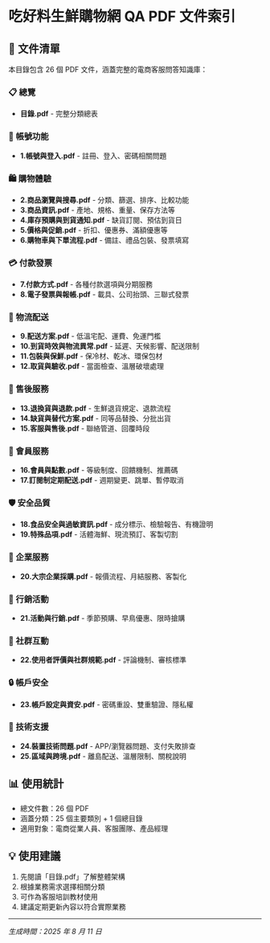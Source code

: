 # 吃好料生鮮購物網 QA PDF 文件索引

## 📁 文件清單

本目錄包含 26 個 PDF 文件，涵蓋完整的電商客服問答知識庫：

### 📋 總覽

- **目錄.pdf** - 完整分類總表

### 🔐 帳號功能

- **1.帳號與登入.pdf** - 註冊、登入、密碼相關問題

### 🛍️ 購物體驗

- **2.商品瀏覽與搜尋.pdf** - 分類、篩選、排序、比較功能
- **3.商品資訊.pdf** - 產地、規格、重量、保存方法等
- **4.庫存預購與到貨通知.pdf** - 缺貨訂閱、預估到貨日
- **5.價格與促銷.pdf** - 折扣、優惠券、滿額優惠等
- **6.購物車與下單流程.pdf** - 備註、禮品包裝、發票填寫

### 💳 付款發票

- **7.付款方式.pdf** - 各種付款選項與分期服務
- **8.電子發票與報帳.pdf** - 載具、公司抬頭、三聯式發票

### 🚚 物流配送

- **9.配送方案.pdf** - 低溫宅配、運費、免運門檻
- **10.到貨時效與物流異常.pdf** - 延遲、天候影響、配送限制
- **11.包裝與保鮮.pdf** - 保冷材、乾冰、環保包材
- **12.取貨與驗收.pdf** - 當面檢查、溫層破壞處理

### 🔄 售後服務

- **13.退換貨與退款.pdf** - 生鮮退貨規定、退款流程
- **14.缺貨與替代方案.pdf** - 同等品替換、分批出貨
- **15.客服與售後.pdf** - 聯絡管道、回覆時段

### 👤 會員服務

- **16.會員與點數.pdf** - 等級制度、回饋機制、推薦碼
- **17.訂閱制定期配送.pdf** - 週期變更、跳單、暫停取消

### 🛡️ 安全品質

- **18.食品安全與過敏資訊.pdf** - 成分標示、檢驗報告、有機證明
- **19.特殊品項.pdf** - 活體海鮮、現流預訂、客製切割

### 🏢 企業服務

- **20.大宗企業採購.pdf** - 報價流程、月結服務、客製化

### 🎉 行銷活動

- **21.活動與行銷.pdf** - 季節預購、早鳥優惠、限時搶購

### 💬 社群互動

- **22.使用者評價與社群規範.pdf** - 評論機制、審核標準

### 🔒 帳戶安全

- **23.帳戶設定與資安.pdf** - 密碼重設、雙重驗證、隱私權

### 🔧 技術支援

- **24.裝置技術問題.pdf** - APP/瀏覽器問題、支付失敗排查
- **25.區域與跨境.pdf** - 離島配送、溫層限制、關稅說明

## 📊 使用統計

- 總文件數：26 個 PDF
- 涵蓋分類：25 個主要類別 + 1 個總目錄
- 適用對象：電商從業人員、客服團隊、產品經理

## 💡 使用建議

1. 先閱讀「目錄.pdf」了解整體架構
2. 根據業務需求選擇相關分類
3. 可作為客服培訓教材使用
4. 建議定期更新內容以符合實際業務

---

_生成時間：2025 年 8 月 11 日_
